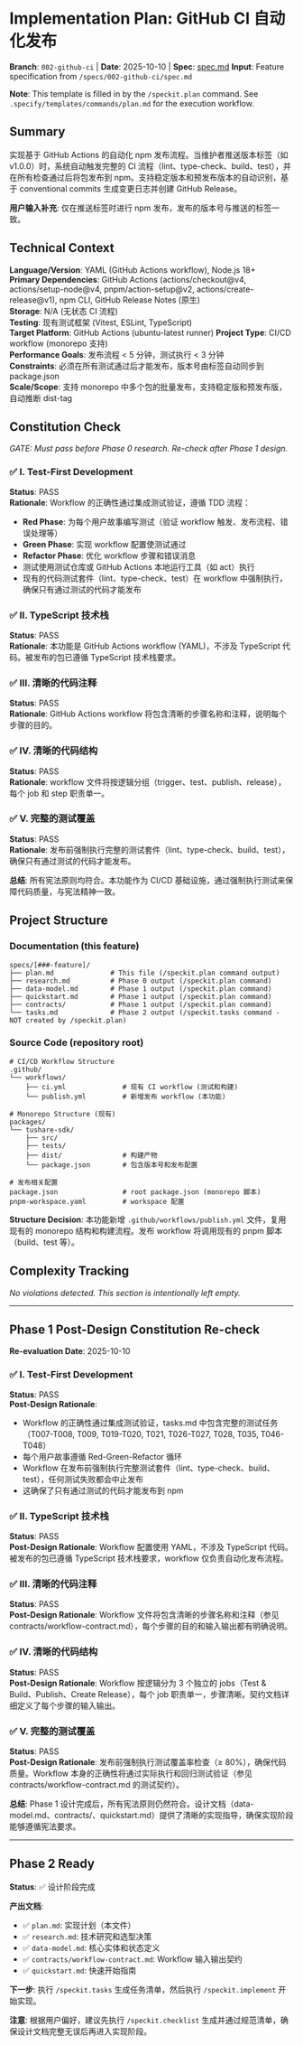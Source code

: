 # Implementation Plan: GitHub CI 自动化发布

**Branch**: `002-github-ci` | **Date**: 2025-10-10 | **Spec**: [spec.md](./spec.md)
**Input**: Feature specification from `/specs/002-github-ci/spec.md`

**Note**: This template is filled in by the `/speckit.plan` command. See `.specify/templates/commands/plan.md` for the execution workflow.

## Summary

实现基于 GitHub Actions 的自动化 npm 发布流程。当维护者推送版本标签（如 v1.0.0）时，系统自动触发完整的 CI 流程（lint、type-check、build、test），并在所有检查通过后将包发布到 npm。支持稳定版本和预发布版本的自动识别，基于 conventional commits 生成变更日志并创建 GitHub Release。

**用户输入补充**: 仅在推送标签时进行 npm 发布，发布的版本号与推送的标签一致。

## Technical Context

**Language/Version**: YAML (GitHub Actions workflow), Node.js 18+  
**Primary Dependencies**: GitHub Actions (actions/checkout@v4, actions/setup-node@v4, pnpm/action-setup@v2, actions/create-release@v1), npm CLI, GitHub Release Notes (原生)  
**Storage**: N/A (无状态 CI 流程)  
**Testing**: 现有测试框架 (Vitest, ESLint, TypeScript)  
**Target Platform**: GitHub Actions (ubuntu-latest runner)
**Project Type**: CI/CD workflow (monorepo 支持)  
**Performance Goals**: 发布流程 < 5 分钟，测试执行 < 3 分钟  
**Constraints**: 必须在所有测试通过后才能发布，版本号由标签自动同步到 package.json  
**Scale/Scope**: 支持 monorepo 中多个包的批量发布，支持稳定版和预发布版，自动推断 dist-tag

## Constitution Check

*GATE: Must pass before Phase 0 research. Re-check after Phase 1 design.*

### ✅ I. Test-First Development
**Status**: PASS  
**Rationale**: Workflow 的正确性通过集成测试验证，遵循 TDD 流程：
- **Red Phase**: 为每个用户故事编写测试（验证 workflow 触发、发布流程、错误处理等）
- **Green Phase**: 实现 workflow 配置使测试通过
- **Refactor Phase**: 优化 workflow 步骤和错误消息
- 测试使用测试仓库或 GitHub Actions 本地运行工具（如 act）执行
- 现有的代码测试套件（lint、type-check、test）在 workflow 中强制执行，确保只有通过测试的代码才能发布

### ✅ II. TypeScript 技术栈
**Status**: PASS  
**Rationale**: 本功能是 GitHub Actions workflow (YAML)，不涉及 TypeScript 代码。被发布的包已遵循 TypeScript 技术栈要求。

### ✅ III. 清晰的代码注释
**Status**: PASS  
**Rationale**: GitHub Actions workflow 将包含清晰的步骤名称和注释，说明每个步骤的目的。

### ✅ IV. 清晰的代码结构
**Status**: PASS  
**Rationale**: workflow 文件将按逻辑分组（trigger、test、publish、release），每个 job 和 step 职责单一。

### ✅ V. 完整的测试覆盖
**Status**: PASS  
**Rationale**: 发布前强制执行完整的测试套件（lint、type-check、build、test），确保只有通过测试的代码才能发布。

**总结**: 所有宪法原则均符合。本功能作为 CI/CD 基础设施，通过强制执行测试来保障代码质量，与宪法精神一致。

## Project Structure

### Documentation (this feature)

```
specs/[###-feature]/
├── plan.md              # This file (/speckit.plan command output)
├── research.md          # Phase 0 output (/speckit.plan command)
├── data-model.md        # Phase 1 output (/speckit.plan command)
├── quickstart.md        # Phase 1 output (/speckit.plan command)
├── contracts/           # Phase 1 output (/speckit.plan command)
└── tasks.md             # Phase 2 output (/speckit.tasks command - NOT created by /speckit.plan)
```

### Source Code (repository root)

```
# CI/CD Workflow Structure
.github/
└── workflows/
    ├── ci.yml              # 现有 CI workflow (测试和构建)
    └── publish.yml         # 新增发布 workflow (本功能)

# Monorepo Structure (现有)
packages/
└── tushare-sdk/
    ├── src/
    ├── tests/
    ├── dist/               # 构建产物
    └── package.json        # 包含版本号和发布配置

# 发布相关配置
package.json                # root package.json (monorepo 脚本)
pnpm-workspace.yaml         # workspace 配置
```

**Structure Decision**: 本功能新增 `.github/workflows/publish.yml` 文件，复用现有的 monorepo 结构和构建流程。发布 workflow 将调用现有的 pnpm 脚本（build、test 等）。

## Complexity Tracking

*No violations detected. This section is intentionally left empty.*

---

## Phase 1 Post-Design Constitution Re-check

**Re-evaluation Date**: 2025-10-10

### ✅ I. Test-First Development
**Status**: PASS  
**Post-Design Rationale**: 
- Workflow 的正确性通过集成测试验证，tasks.md 中包含完整的测试任务（T007-T008, T009, T019-T020, T021, T026-T027, T028, T035, T046-T048）
- 每个用户故事遵循 Red-Green-Refactor 循环
- Workflow 在发布前强制执行完整测试套件（lint、type-check、build、test），任何测试失败都会中止发布
- 这确保了只有通过测试的代码才能发布到 npm

### ✅ II. TypeScript 技术栈
**Status**: PASS  
**Post-Design Rationale**: Workflow 配置使用 YAML，不涉及 TypeScript 代码。被发布的包已遵循 TypeScript 技术栈要求，workflow 仅负责自动化发布流程。

### ✅ III. 清晰的代码注释
**Status**: PASS  
**Post-Design Rationale**: Workflow 文件将包含清晰的步骤名称和注释（参见 contracts/workflow-contract.md），每个步骤的目的和输入输出都有明确说明。

### ✅ IV. 清晰的代码结构
**Status**: PASS  
**Post-Design Rationale**: Workflow 按逻辑分为 3 个独立的 jobs（Test & Build、Publish、Create Release），每个 job 职责单一，步骤清晰。契约文档详细定义了每个步骤的输入输出。

### ✅ V. 完整的测试覆盖
**Status**: PASS  
**Post-Design Rationale**: 发布前强制执行测试覆盖率检查（≥ 80%），确保代码质量。Workflow 本身的正确性将通过实际执行和回归测试验证（参见 contracts/workflow-contract.md 的测试契约）。

**总结**: Phase 1 设计完成后，所有宪法原则仍然符合。设计文档（data-model.md、contracts/、quickstart.md）提供了清晰的实现指导，确保实现阶段能够遵循宪法要求。

---

## Phase 2 Ready

**Status**: ✅ 设计阶段完成

**产出文档**:
- ✅ `plan.md`: 实现计划（本文件）
- ✅ `research.md`: 技术研究和选型决策
- ✅ `data-model.md`: 核心实体和状态定义
- ✅ `contracts/workflow-contract.md`: Workflow 输入输出契约
- ✅ `quickstart.md`: 快速开始指南

**下一步**: 执行 `/speckit.tasks` 生成任务清单，然后执行 `/speckit.implement` 开始实现。

**注意**: 根据用户偏好，建议先执行 `/speckit.checklist` 生成并通过规范清单，确保设计文档完整无误后再进入实现阶段。
